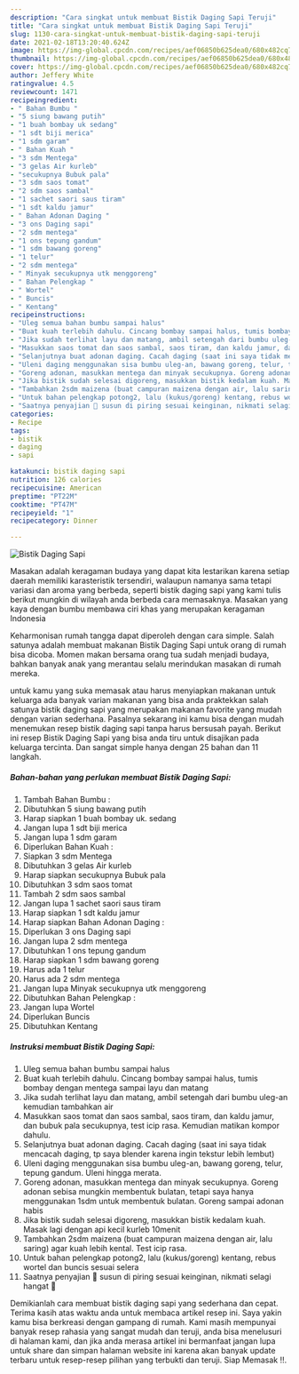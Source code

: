 ```yaml
---
description: "Cara singkat untuk membuat Bistik Daging Sapi Teruji"
title: "Cara singkat untuk membuat Bistik Daging Sapi Teruji"
slug: 1130-cara-singkat-untuk-membuat-bistik-daging-sapi-teruji
date: 2021-02-18T13:20:40.624Z
image: https://img-global.cpcdn.com/recipes/aef06850b625dea0/680x482cq70/bistik-daging-sapi-foto-resep-utama.jpg
thumbnail: https://img-global.cpcdn.com/recipes/aef06850b625dea0/680x482cq70/bistik-daging-sapi-foto-resep-utama.jpg
cover: https://img-global.cpcdn.com/recipes/aef06850b625dea0/680x482cq70/bistik-daging-sapi-foto-resep-utama.jpg
author: Jeffery White
ratingvalue: 4.5
reviewcount: 1471
recipeingredient:
- " Bahan Bumbu "
- "5 siung bawang putih"
- "1 buah bombay uk sedang"
- "1 sdt biji merica"
- "1 sdm garam"
- " Bahan Kuah "
- "3 sdm Mentega"
- "3 gelas Air kurleb"
- "secukupnya Bubuk pala"
- "3 sdm saos tomat"
- "2 sdm saos sambal"
- "1 sachet saori saus tiram"
- "1 sdt kaldu jamur"
- " Bahan Adonan Daging "
- "3 ons Daging sapi"
- "2 sdm mentega"
- "1 ons tepung gandum"
- "1 sdm bawang goreng"
- "1 telur"
- "2 sdm mentega"
- " Minyak secukupnya utk menggoreng"
- " Bahan Pelengkap "
- " Wortel"
- " Buncis"
- " Kentang"
recipeinstructions:
- "Uleg semua bahan bumbu sampai halus"
- "Buat kuah terlebih dahulu. Cincang bombay sampai halus, tumis bombay dengan mentega sampai layu dan matang"
- "Jika sudah terlihat layu dan matang, ambil setengah dari bumbu uleg-an kemudian tambahkan air"
- "Masukkan saos tomat dan saos sambal, saos tiram, dan kaldu jamur, dan bubuk pala secukupnya, test icip rasa. Kemudian matikan kompor dahulu."
- "Selanjutnya buat adonan daging. Cacah daging (saat ini saya tidak mencacah daging, tp saya blender karena ingin tekstur lebih lembut)"
- "Uleni daging menggunakan sisa bumbu uleg-an, bawang goreng, telur, tepung gandum. Uleni hingga merata."
- "Goreng adonan, masukkan mentega dan minyak secukupnya. Goreng adonan sebisa mungkin membentuk bulatan, tetapi saya hanya menggunakan 1sdm untuk membentuk bulatan. Goreng sampai adonan habis"
- "Jika bistik sudah selesai digoreng, masukkan bistik kedalam kuah. Masak lagi dengan api kecil kurleb 10menit"
- "Tambahkan 2sdm maizena (buat campuran maizena dengan air, lalu saring) agar kuah lebih kental. Test icip rasa."
- "Untuk bahan pelengkap potong2, lalu (kukus/goreng) kentang, rebus wortel dan buncis sesuai selera"
- "Saatnya penyajian 💚 susun di piring sesuai keinginan, nikmati selagi hangat 💚"
categories:
- Recipe
tags:
- bistik
- daging
- sapi

katakunci: bistik daging sapi 
nutrition: 126 calories
recipecuisine: American
preptime: "PT22M"
cooktime: "PT47M"
recipeyield: "1"
recipecategory: Dinner

---
```



![Bistik Daging Sapi](https://img-global.cpcdn.com/recipes/aef06850b625dea0/680x482cq70/bistik-daging-sapi-foto-resep-utama.jpg)

Masakan adalah keragaman budaya yang dapat kita lestarikan karena setiap daerah memiliki karasteristik tersendiri, walaupun namanya sama tetapi variasi dan aroma yang berbeda, seperti bistik daging sapi yang kami tulis berikut mungkin di wilayah anda berbeda cara memasaknya. Masakan yang kaya dengan bumbu membawa ciri khas yang merupakan keragaman Indonesia

Keharmonisan rumah tangga dapat diperoleh dengan cara simple. Salah satunya adalah membuat makanan Bistik Daging Sapi untuk orang di rumah bisa dicoba. Momen makan bersama orang tua sudah menjadi budaya, bahkan banyak anak yang merantau selalu merindukan masakan di rumah mereka.



untuk kamu yang suka memasak atau harus menyiapkan makanan untuk keluarga ada banyak varian makanan yang bisa anda praktekkan salah satunya bistik daging sapi yang merupakan makanan favorite yang mudah dengan varian sederhana. Pasalnya sekarang ini kamu bisa dengan mudah menemukan resep bistik daging sapi tanpa harus bersusah payah.
Berikut ini resep Bistik Daging Sapi yang bisa anda tiru untuk disajikan pada keluarga tercinta. Dan sangat simple hanya dengan 25 bahan dan 11 langkah.


<!--inarticleads1-->

##### Bahan-bahan yang perlukan membuat Bistik Daging Sapi:

1. Tambah  Bahan Bumbu :
1. Dibutuhkan 5 siung bawang putih
1. Harap siapkan 1 buah bombay uk. sedang
1. Jangan lupa 1 sdt biji merica
1. Jangan lupa 1 sdm garam
1. Diperlukan  Bahan Kuah :
1. Siapkan 3 sdm Mentega
1. Dibutuhkan 3 gelas Air kurleb
1. Harap siapkan secukupnya Bubuk pala
1. Dibutuhkan 3 sdm saos tomat
1. Tambah 2 sdm saos sambal
1. Jangan lupa 1 sachet saori saus tiram
1. Harap siapkan 1 sdt kaldu jamur
1. Harap siapkan  Bahan Adonan Daging :
1. Diperlukan 3 ons Daging sapi
1. Jangan lupa 2 sdm mentega
1. Dibutuhkan 1 ons tepung gandum
1. Harap siapkan 1 sdm bawang goreng
1. Harus ada 1 telur
1. Harus ada 2 sdm mentega
1. Jangan lupa  Minyak secukupnya utk menggoreng
1. Dibutuhkan  Bahan Pelengkap :
1. Jangan lupa  Wortel
1. Diperlukan  Buncis
1. Dibutuhkan  Kentang




<!--inarticleads2-->

##### Instruksi membuat  Bistik Daging Sapi:

1. Uleg semua bahan bumbu sampai halus
1. Buat kuah terlebih dahulu. Cincang bombay sampai halus, tumis bombay dengan mentega sampai layu dan matang
1. Jika sudah terlihat layu dan matang, ambil setengah dari bumbu uleg-an kemudian tambahkan air
1. Masukkan saos tomat dan saos sambal, saos tiram, dan kaldu jamur, dan bubuk pala secukupnya, test icip rasa. Kemudian matikan kompor dahulu.
1. Selanjutnya buat adonan daging. Cacah daging (saat ini saya tidak mencacah daging, tp saya blender karena ingin tekstur lebih lembut)
1. Uleni daging menggunakan sisa bumbu uleg-an, bawang goreng, telur, tepung gandum. Uleni hingga merata.
1. Goreng adonan, masukkan mentega dan minyak secukupnya. Goreng adonan sebisa mungkin membentuk bulatan, tetapi saya hanya menggunakan 1sdm untuk membentuk bulatan. Goreng sampai adonan habis
1. Jika bistik sudah selesai digoreng, masukkan bistik kedalam kuah. Masak lagi dengan api kecil kurleb 10menit
1. Tambahkan 2sdm maizena (buat campuran maizena dengan air, lalu saring) agar kuah lebih kental. Test icip rasa.
1. Untuk bahan pelengkap potong2, lalu (kukus/goreng) kentang, rebus wortel dan buncis sesuai selera
1. Saatnya penyajian 💚 susun di piring sesuai keinginan, nikmati selagi hangat 💚




Demikianlah cara membuat bistik daging sapi yang sederhana dan cepat. Terima kasih atas waktu anda untuk membaca artikel resep ini. Saya yakin kamu bisa berkreasi dengan gampang di rumah. Kami masih mempunyai banyak resep rahasia yang sangat mudah dan teruji, anda bisa menelusuri di halaman kami, dan jika anda merasa artikel ini bermanfaat jangan lupa untuk share dan simpan halaman website ini karena akan banyak update terbaru untuk resep-resep pilihan yang terbukti dan teruji. Siap Memasak !!. 
